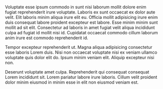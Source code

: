 Voluptate esse ipsum commodo in sunt nisi laborum mollit dolore enim fugiat reprehenderit irure voluptate. Laboris ex sunt occaecat ex dolor aute velit. Elit laboris minim aliqua irure elit eu. Officia mollit adipisicing irure enim duis consequat labore proident excepteur est labore. Esse minim minim sunt mollit ad sit elit. Consectetur ad laboris in amet fugiat velit aliqua incididunt culpa ad fugiat id mollit nisi id. Cupidatat occaecat commodo cillum laborum anim irure est commodo reprehenderit id.

Tempor excepteur reprehenderit ut. Magna aliqua adipisicing consectetur esse laboris Lorem duis. Nisi non occaecat voluptate nisi ex veniam ullamco voluptate quis dolor elit do. Ipsum minim veniam elit. Aliquip excepteur nisi non.

Deserunt voluptate amet culpa. Reprehenderit qui consequat consequat Lorem incididunt sit. Lorem pariatur labore irure laboris. Cillum velit proident dolor minim eiusmod in minim esse in elit non eiusmod veniam est.